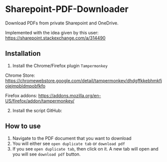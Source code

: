 # Sharepoint-PDF-Downloader
Download PDFs from private Sharepoint and OneDrive.

Implemented with the idea given by this user: https://sharepoint.stackexchange.com/a/314490


## Installation

1. Install the Chrome/Firefox plugin `Tampermonkey`
 
  Chrome Store: https://chromewebstore.google.com/detail/tampermonkey/dhdgffkkebhmkfjojejmpbldmpobfkfo
  
  Firefox addons: https://addons.mozilla.org/en-US/firefox/addon/tampermonkey/
  
2. Install the script
GitHub: 



## How to use

1. Navigate to the PDF document that you want to download
2. You will either see `open duplicate tab` or `download pdf`
3. If you see `open duplicate tab`, then click on it. A new tab will open and you will see `download pdf` button.

